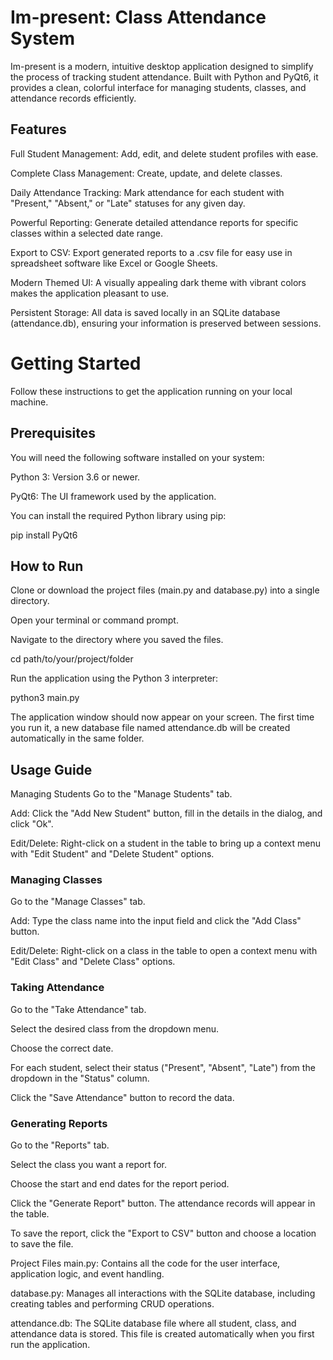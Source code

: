 # Im-present: Class Attendance System
Im-present is a modern, intuitive desktop application designed to simplify the process of tracking student attendance. Built with Python and PyQt6, it provides a clean, colorful interface for managing students, classes, and attendance records efficiently.

 ## Features
Full Student Management: Add, edit, and delete student profiles with ease.

Complete Class Management: Create, update, and delete classes.

Daily Attendance Tracking: Mark attendance for each student with "Present," "Absent," or "Late" statuses for any given day.

Powerful Reporting: Generate detailed attendance reports for specific classes within a selected date range.

Export to CSV: Export generated reports to a .csv file for easy use in spreadsheet software like Excel or Google Sheets.

Modern Themed UI: A visually appealing dark theme with vibrant colors makes the application pleasant to use.

Persistent Storage: All data is saved locally in an SQLite database (attendance.db), ensuring your information is preserved between sessions.

# Getting Started
Follow these instructions to get the application running on your local machine.

## Prerequisites
You will need the following software installed on your system:

Python 3: Version 3.6 or newer.

PyQt6: The UI framework used by the application.

You can install the required Python library using pip:

pip install PyQt6

## How to Run
Clone or download the project files (main.py and database.py) into a single directory.

Open your terminal or command prompt.

Navigate to the directory where you saved the files.

cd path/to/your/project/folder

Run the application using the Python 3 interpreter:

python3 main.py

The application window should now appear on your screen. The first time you run it, a new database file named attendance.db will be created automatically in the same folder.

 ## Usage Guide
 Managing Students
Go to the "Manage Students" tab.

Add: Click the "Add New Student" button, fill in the details in the dialog, and click "Ok".

Edit/Delete: Right-click on a student in the table to bring up a context menu with "Edit Student" and "Delete Student" options.

### Managing Classes
Go to the "Manage Classes" tab.

Add: Type the class name into the input field and click the "Add Class" button.

Edit/Delete: Right-click on a class in the table to open a context menu with "Edit Class" and "Delete Class" options.

### Taking Attendance
Go to the "Take Attendance" tab.

Select the desired class from the dropdown menu.

Choose the correct date.

For each student, select their status ("Present", "Absent", "Late") from the dropdown in the "Status" column.

Click the "Save Attendance" button to record the data.

### Generating Reports
Go to the "Reports" tab.

Select the class you want a report for.

Choose the start and end dates for the report period.

Click the "Generate Report" button. The attendance records will appear in the table.

To save the report, click the "Export to CSV" button and choose a location to save the file.

 Project Files
main.py: Contains all the code for the user interface, application logic, and event handling.

database.py: Manages all interactions with the SQLite database, including creating tables and performing CRUD operations.

attendance.db: The SQLite database file where all student, class, and attendance data is stored. This file is created automatically when you first run the application.